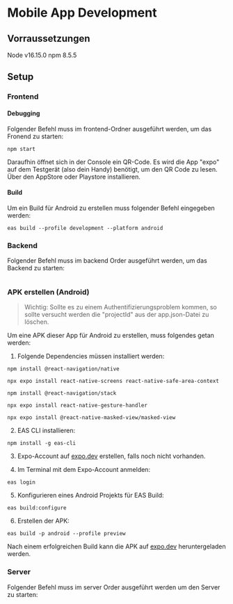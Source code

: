 # Mobile App Development

## Vorraussetzungen
Node v16.15.0
npm 8.5.5

## Setup

### Frontend
#### Debugging
Folgender Befehl muss im frontend-Ordner ausgeführt werden, um das Fronend zu starten:
```
npm start
```
Daraufhin öffnet sich in der Console ein QR-Code.
Es wird die App "expo" auf dem Testgerät (also dein Handy) benötigt, um den QR Code zu lesen. Über den AppStore oder Playstore installieren.
#### Build

Um ein Build für Android zu erstellen muss folgender Befehl eingegeben werden:

```
eas build --profile development --platform android 
```

### Backend
Folgender Befehl muss im backend Order ausgeführt werden, um das Backend zu starten:
```
```

### APK erstellen (Android)
> Wichtig: Sollte es zu einem Authentifizierungsproblem kommen, so sollte versucht werden die "projectId" aus der app.json-Datei zu löschen.

Um eine APK dieser App für Android zu erstellen, muss folgendes getan werden:

1. Folgende Dependencies müssen installiert werden:
```
npm install @react-navigation/native

npx expo install react-native-screens react-native-safe-area-context

npm install @react-navigation/stack

npx expo install react-native-gesture-handler

npx expo install @react-native-masked-view/masked-view
```

2. EAS CLI installieren:
```
npm install -g eas-cli
```
3. Expo-Account auf <a href="https://expo.dev/" target="_blank">expo.dev</a> erstellen, falls noch nicht vorhanden.

4. Im Terminal mit dem Expo-Account anmelden:
```
eas login
```
5. Konfigurieren eines Android Projekts für EAS Build:
```
eas build:configure
```
6. Erstellen der APK:
```
eas build -p android --profile preview 
```

Nach einem erfolgreichen Build kann die APK auf <a href="https://expo.dev/" target="_blank">expo.dev</a> heruntergeladen werden. 

### Server
Folgender Befehl muss im server Order ausgeführt werden um den Server zu starten:
```
```
